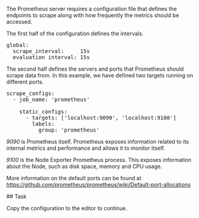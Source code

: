 The Prometheus server requires a configuration file that defines the endpoints to scrape along with how frequently the metrics should be accessed.

The first half of the configuration defines the intervals.

<pre class="file" data-filename="prometheus.yml" data-target="replace">
global:
  scrape_interval:     15s
  evaluation_interval: 15s
</pre>

The second half defines the servers and ports that Prometheus should scrape data from. In this example, we have defined two targets running on different ports.

<pre class="file" data-filename="prometheus.yml">
scrape_configs:
  - job_name: 'prometheus'

    static_configs:
      - targets: ['localhost:9090', 'localhost:9100']
        labels:
          group: 'prometheus'
</pre>


_9090_ is Prometheus itself. Prometheus exposes information related to its internal metrics and performance and allows it to monitor itself.

_9100_ is the Node Exporter Prometheus process. This exposes information about the Node, such as disk space, memory and CPU usage.

More information on the default ports can be found at https://github.com/prometheus/prometheus/wiki/Default-port-allocations

## Task

Copy the configuration to the editor to continue.
